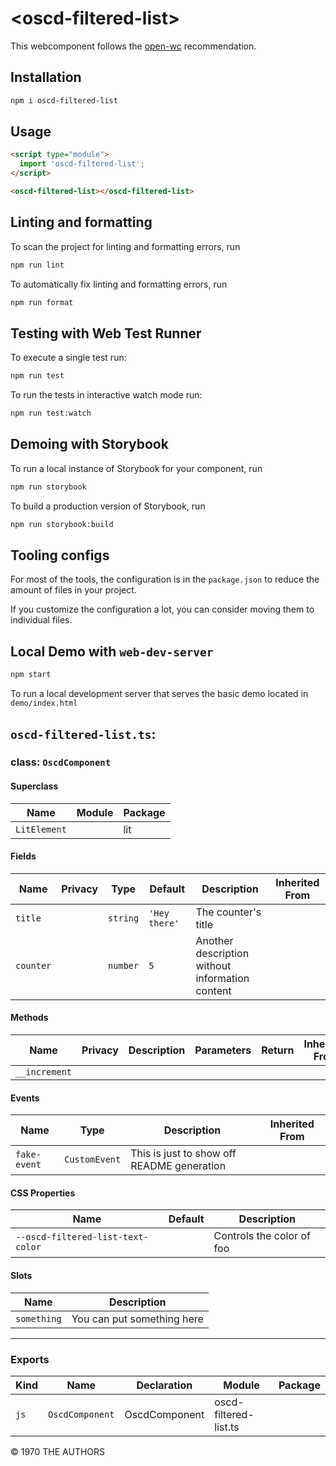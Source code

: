 # \<oscd-filtered-list>

This webcomponent follows the [open-wc](https://github.com/open-wc/open-wc) recommendation.

## Installation

```bash
npm i oscd-filtered-list
```

## Usage

```html
<script type="module">
  import 'oscd-filtered-list';
</script>

<oscd-filtered-list></oscd-filtered-list>
```

## Linting and formatting

To scan the project for linting and formatting errors, run

```bash
npm run lint
```

To automatically fix linting and formatting errors, run

```bash
npm run format
```

## Testing with Web Test Runner

To execute a single test run:

```bash
npm run test
```

To run the tests in interactive watch mode run:

```bash
npm run test:watch
```

## Demoing with Storybook

To run a local instance of Storybook for your component, run

```bash
npm run storybook
```

To build a production version of Storybook, run

```bash
npm run storybook:build
```


## Tooling configs

For most of the tools, the configuration is in the `package.json` to reduce the amount of files in your project.

If you customize the configuration a lot, you can consider moving them to individual files.

## Local Demo with `web-dev-server`

```bash
npm start
```

To run a local development server that serves the basic demo located in `demo/index.html`


## `oscd-filtered-list.ts`:

### class: `OscdComponent`

#### Superclass

| Name         | Module | Package |
| ------------ | ------ | ------- |
| `LitElement` |        | lit     |

#### Fields

| Name      | Privacy | Type     | Default       | Description                                     | Inherited From |
| --------- | ------- | -------- | ------------- | ----------------------------------------------- | -------------- |
| `title`   |         | `string` | `'Hey there'` | The counter's title                             |                |
| `counter` |         | `number` | `5`           | Another description without information content |                |

#### Methods

| Name          | Privacy | Description | Parameters | Return | Inherited From |
| ------------- | ------- | ----------- | ---------- | ------ | -------------- |
| `__increment` |         |             |            |        |                |

#### Events

| Name         | Type          | Description                                | Inherited From |
| ------------ | ------------- | ------------------------------------------ | -------------- |
| `fake-event` | `CustomEvent` | This is just to show off README generation |                |

#### CSS Properties

| Name                              | Default | Description               |
| --------------------------------- | ------- | ------------------------- |
| `--oscd-filtered-list-text-color` |         | Controls the color of foo |

#### Slots

| Name        | Description                |
| ----------- | -------------------------- |
| `something` | You can put something here |

<hr/>

### Exports

| Kind | Name            | Declaration   | Module                | Package |
| ---- | --------------- | ------------- | --------------------- | ------- |
| `js` | `OscdComponent` | OscdComponent | oscd-filtered-list.ts |         |



&copy; 1970 THE AUTHORS
